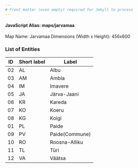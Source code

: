 ```yaml
---
# Front matter (even empty) required for Jekyll to process
---
```


#### JavaScript Alias: maps/jarvamaa

Map Name: Jarvamaa
Dimensions (Width x Height): 456x600





### List of Entities

ID | Short label | Label
---|---|---|
02|AL|Albu
03|AM|Ambla
04|IM|Imavere
05|JA|Järva-Jaani
06|KR|Kareda
07|KO|Koeru
08|KG|Koigi
01|PL|Paide
09|PV|Paide(Commune)
10|RO|Roosna-Alliku
11|TL|Türi
12|VA|Väätsa

